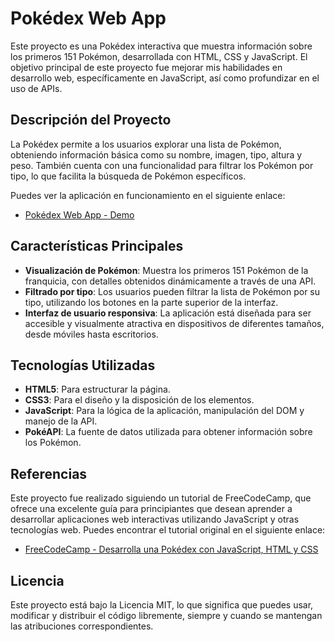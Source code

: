 # Pokédex Web App

Este proyecto es una Pokédex interactiva que muestra información sobre los primeros 151 Pokémon, desarrollada con HTML, CSS y JavaScript. El objetivo principal de este proyecto fue mejorar mis habilidades en desarrollo web, específicamente en JavaScript, así como profundizar en el uso de APIs.

## Descripción del Proyecto

La Pokédex permite a los usuarios explorar una lista de Pokémon, obteniendo información básica como su nombre, imagen, tipo, altura y peso. También cuenta con una funcionalidad para filtrar los Pokémon por tipo, lo que facilita la búsqueda de Pokémon específicos.

Puedes ver la aplicación en funcionamiento en el siguiente enlace:

- [Pokédex Web App - Demo](https://miguel-bc.github.io/PokeApi/)

## Características Principales

- **Visualización de Pokémon**: Muestra los primeros 151 Pokémon de la franquicia, con detalles obtenidos dinámicamente a través de una API.
- **Filtrado por tipo**: Los usuarios pueden filtrar la lista de Pokémon por su tipo, utilizando los botones en la parte superior de la interfaz.
- **Interfaz de usuario responsiva**: La aplicación está diseñada para ser accesible y visualmente atractiva en dispositivos de diferentes tamaños, desde móviles hasta escritorios.

## Tecnologías Utilizadas

- **HTML5**: Para estructurar la página.
- **CSS3**: Para el diseño y la disposición de los elementos.
- **JavaScript**: Para la lógica de la aplicación, manipulación del DOM y manejo de la API.
- **PokéAPI**: La fuente de datos utilizada para obtener información sobre los Pokémon.

## Referencias

Este proyecto fue realizado siguiendo un tutorial de FreeCodeCamp, que ofrece una excelente guía para principiantes que desean aprender a desarrollar aplicaciones web interactivas utilizando JavaScript y otras tecnologías web. Puedes encontrar el tutorial original en el siguiente enlace:

- [FreeCodeCamp - Desarrolla una Pokédex con JavaScript, HTML y CSS](https://www.youtube.com/watch?v=drXkf_rytRs)

## Licencia

Este proyecto está bajo la Licencia MIT, lo que significa que puedes usar, modificar y distribuir el código libremente, siempre y cuando se mantengan las atribuciones correspondientes.
